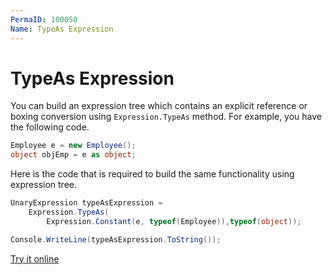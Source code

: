 ```yaml
---
PermaID: 100050
Name: TypeAs Expression
---
```


# TypeAs Expression

You can build an expression tree which contains an explicit reference or boxing conversion using `Expression.TypeAs` method. For example, you have the following code.

```csharp
Employee e = new Employee();
object objEmp = e as object;
```

Here is the code that is required to build the same functionality using expression tree. 

```csharp
UnaryExpression typeAsExpression =
    Expression.TypeAs(
        Expression.Constant(e, typeof(Employee)),typeof(object));

Console.WriteLine(typeAsExpression.ToString());
```

[Try it online](https://dotnetfiddle.net/VzQT3Y)